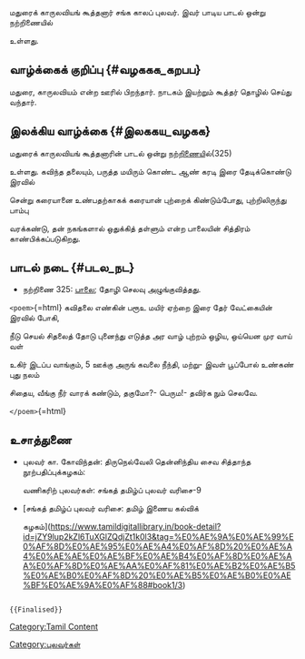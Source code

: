 மதுரைக் காருலவியங் கூத்தனார் சங்க காலப் புலவர். இவர் பாடிய பாடல் ஒன்று நற்றிணையில்
உள்ளது.

## வாழ்க்கைக் குறிப்பு {#வழககக_கறபப}

மதுரை, காருலவியம் என்ற ஊரில் பிறந்தார். நாடகம் இயற்றும் கூத்தர் தொழில் செய்து வந்தார்.

## இலக்கிய வாழ்க்கை {#இலககய_வழகக}

மதுரைக் காருலவியங் கூத்தனாரின் பாடல் ஒன்று [நற்றிணைய](நற்றிணை "wikilink")ில்(325)
உள்ளது. கவிந்த தலையும், பருத்த மயிரும் கொண்ட ஆண் கரடி இரை தேடிக்கொண்டு இரவில்
சென்று கரையானை உண்பதற்காகக் கரையான் புற்றைக் கிண்டும்போது, புற்றிலிருந்து பாம்பு
வரக்கண்டு, தன் நகங்களால் ஒதுக்கித் தள்ளும் என்ற பாலையின் சித்திரம் காண்பிக்கப்படுகிறது.

## பாடல் நடை {#படல_நட}

-   நற்றிணை 325: [பாலை](பாலைத்_திணை "wikilink"); தோழி செலவு அழுங்குவித்தது.

`<poem>`{=html} கவிதலை எண்கின் பரூஉ மயிர் ஏற்றை இரை தேர் வேட்கையின் இரவில் போகி,
நீடு செயல் சிதலைத் தோடு புனைந்து எடுத்த அர வாழ் புற்றம் ஒழிய, ஒய்யென முர வாய் வள்
உகிர் இடப்ப வாங்கும், 5 ஊக்கு அருங் கவலை நீந்தி, மற்று- இவள் பூப்போல் உண்கண் புது நலம்
சிதைய, வீங்கு நீர் வாரக் கண்டும், தகுமோ?- பெரும!- தவிர்க நும் செலவே.
`</poem>`{=html}

## உசாத்துணை

-   புலவர் கா. கோவிந்தன்: திருநெல்வேலி தென்னிந்திய சைவ சித்தாந்த நூற்பதிப்புக்கழகம்:
    வணிகரிற் புலவர்கள்: சங்கத் தமிழ்ப் புலவர் வரிசை-9
-   [சங்கத் தமிழ்ப் புலவர் வரிசை: தமிழ் இணைய கல்விக்
    கழகம்](https://www.tamildigitallibrary.in/book-detail?id=jZY9lup2kZl6TuXGlZQdjZt1k0l3&tag=%E0%AE%9A%E0%AE%99%E0%AF%8D%E0%AE%95%E0%AE%A4%E0%AF%8D%20%E0%AE%A4%E0%AE%AE%E0%AE%BF%E0%AE%B4%E0%AF%8D%E0%AE%AA%E0%AF%8D%E0%AE%AA%E0%AF%81%E0%AE%B2%E0%AE%B5%E0%AE%B0%E0%AF%8D%20%E0%AE%B5%E0%AE%B0%E0%AE%BF%E0%AE%9A%E0%AF%88#book1/3)

```{=mediawiki}
{{Finalised}}
```
[Category:Tamil Content](Category:Tamil_Content "wikilink")
[Category:புலவர்கள்](Category:புலவர்கள் "wikilink")

